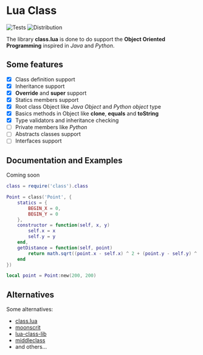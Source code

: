 # Lua Class

![Tests](https://github.com/Felyp-Henrique/class/actions/workflows/tests.yml/badge.svg)
![Distribution](https://github.com/Felyp-Henrique/class/actions/workflows/distribution.yml/badge.svg)

The library **class.lua** is done to do support the **Object Oriented Programming** inspired in _Java_ and _Python_.

## Some features

- [x] Class definition support
- [x] Inheritance support
- [x] **Override** and **super** support
- [x] Statics members support
- [x] Root class Object like _Java Object_ and _Python object_ type
- [x] Basics methods in Object like **clone**, **equals** and **toString**
- [x] Type validators and inheritance checking
- [ ] Private members like _Python_
- [ ] Abstracts classes support
- [ ] Interfaces support

## Documentation and Examples

Coming soon

```lua
class = require('class').class

Point = class('Point', {
    statics = {
        BEGIN_X = 0,
        BEGIN_Y = 0
    },
    constructor = function(self, x, y)
        self.x = x
        self.y = y
    end,
    getDistance = function(self, point)
        return math.sqrt((point.x - self.x) ^ 2 + (point.y - self.y) ^ 2)
    end
})

local point = Point:new(200, 200)
```

## Alternatives

Some alternatives:

* [class.lua](https://github.com/jonstoler/class.lua)
* [moonscrit](https://moonscript.org/)
* [lua-class-lib](https://github.com/coin8086/lua-class-lib)
* [middleclass](https://github.com/kikito/middleclass)
* and others...
